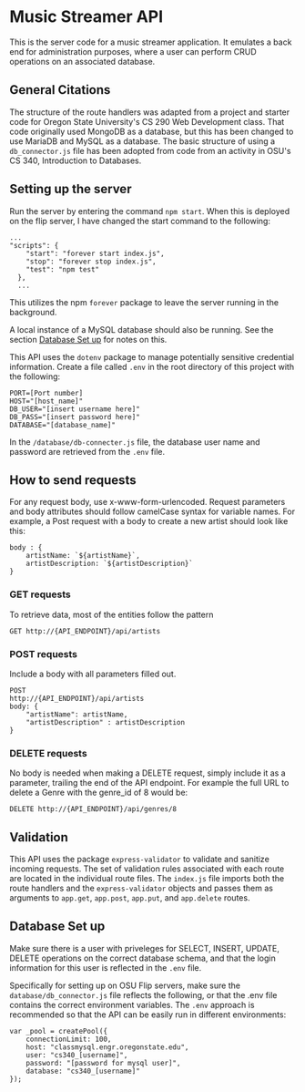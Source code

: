 # Music Streamer API

This is the server code for a music streamer application. It emulates a back end for administration purposes, where a user can perform CRUD operations on an associated database. 

## General Citations

The structure of the route handlers was adapted from a project and starter code for Oregon State University's CS 290 Web Development class. That code originally used MongoDB as a database, but this has been changed to use MariaDB and MySQL as a database. The basic structure of using a `db_connector.js` file has been adopted from code from an activity in OSU's CS 340, Introduction to Databases. 

## Setting up the server

Run the server by entering the command `npm start`. When this is deployed on the flip server, I have changed the start command to the following:

```
...
"scripts": {
    "start": "forever start index.js",
    "stop": "forever stop index.js",
    "test": "npm test"
  },
  ...
```

This utilizes the npm `forever` package to leave the server running in the background. 

A local instance of a MySQL database should also be running. See the section [Database Set up](#database-set-up) for notes on this. 

This API uses the `dotenv` package to manage potentially sensitive credential information. Create a file called `.env` in the root directory of this project with the following:

```
PORT=[Port number]
HOST="[host_name]"
DB_USER="[insert username here]"
DB_PASS="[insert password here]"
DATABASE="[database_name]"
```

In the `/database/db-connecter.js` file, the database user name and password are retrieved from the `.env` file. 

## How to send requests

For any request body, use x-www-form-urlencoded. Request parameters and body attributes should follow camelCase syntax for variable names. For example, a Post request with a body to create a new artist should look like this:

```
body : {
    artistName: `${artistName}`,
    artistDescription: `${artistDescription}`
}
```

### GET requests

To retrieve data, most of the entities follow the pattern

```
GET http://{API_ENDPOINT}/api/artists
```

### POST requests

Include a body with all parameters filled out. 

```
POST
http://{API_ENDPOINT}/api/artists
body: {
    "artistName": artistName,
    "artistDescription" : artistDescription
}

```

### DELETE requests

No body is needed when making a DELETE request, simply include it as a parameter, trailing the end of the API endpoint. For example the full URL to delete a Genre with the genre_id of 8 would be:

```
DELETE http://{API_ENDPOINT}/api/genres/8
```

## Validation

This API uses the package `express-validator` to validate and sanitize incoming requests. The set of validation rules associated with each route are located in the individual route files. The `index.js` file imports both the route handlers and the `express-validator` objects and passes them as arguments to `app.get`, `app.post`, `app.put`, and `app.delete` routes. 

## Database Set up

Make sure there is a user with priveleges for SELECT, INSERT, UPDATE, DELETE operations on the correct database schema, and that the login information for this user is reflected in the `.env` file. 

Specifically for setting up on OSU Flip servers, make sure the `database/db_connector.js` file reflects the following, or that the .env file contains the correct environment variables. The `.env` approach is recommended so that the API can be easily run in different environments:

```
var _pool = createPool({
    connectionLimit: 100,
    host: "classmysql.engr.oregonstate.edu",
    user: "cs340_[username]",
    password: "[password for mysql user]",
    database: "cs340_[username]"
});
```